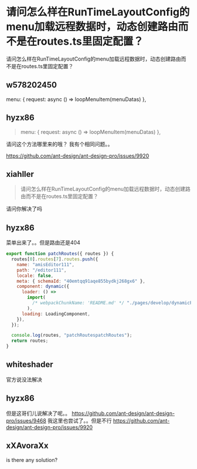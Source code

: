 # 请问怎么样在RunTimeLayoutConfig的menu加载远程数据时，动态创建路由而不是在routes.ts里固定配置？

请问怎么样在RunTimeLayoutConfig的menu加载远程数据时，动态创建路由而不是在routes.ts里固定配置？

## w578202450

menu: { request: async () => loopMenuItem(menuDatas) },

## hyzx86

> menu: { request: async () => loopMenuItem(menuDatas) },

请问这个方法哪里来的哦？
我有个相同问题。。

https://github.com/ant-design/ant-design-pro/issues/9920

## xiahller

> 请问怎么样在RunTimeLayoutConfig的menu加载远程数据时，动态创建路由而不是在routes.ts里固定配置？

请问你解决了吗

## hyzx86

菜单出来了。。但是路由还是404

```javascript
export function patchRoutes({ routes }) {
  routes[0].routes[7].routes.push({
    name: "amisEditor111",
    path: "/editor111",
    locale: false,
    meta: { schemaId: "40emtqq91aqe855bydkj268gx6" },
    component: dynamic({
      loader: () =>
        import(
          /* webpackChunkName: 'README.md' */ "./pages/develop/dynamicPage"
        ),
      loading: LoadingComponent,
    }),
  });

  console.log(routes, "patchRoutespatchRoutes");
  return routes;
}
```

## whiteshader

官方说没法解决

## hyzx86

但是这哥们儿说解决了呢。。
https://github.com/ant-design/ant-design-pro/issues/9468
我这里也尝试了。。但是不行
https://github.com/ant-design/ant-design-pro/issues/9920

## xXAvoraXx

is there any solution?
